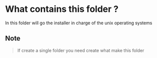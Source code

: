 # What contains this folder ?

In this folder will go the installer in charge of the unix operating systems

## Note

> If create a single folder you need create what make this folder

